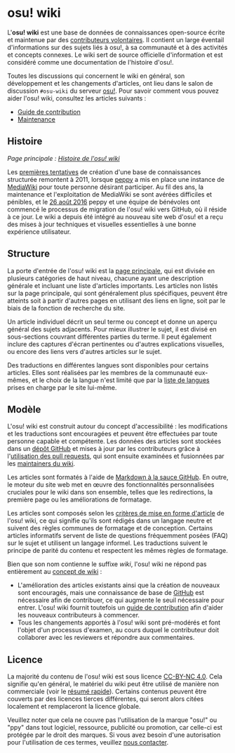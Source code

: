 # osu! wiki

L'**osu! wiki** est une base de données de connaissances open-source écrite et maintenue par des [contributeurs volontaires](https://github.com/ppy/osu-wiki/graphs/contributors). Il contient un large éventail d'informations sur des sujets liés à osu!, à sa communauté et à des activités et concepts connexes. Le wiki sert de source officielle d'information et est considéré comme une documentation de l'histoire d'osu!.

Toutes les discussions qui concernent le wiki en général, son développement et les changements d'articles, ont lieu dans le salon de discussion `#osu-wiki` du serveur [osu!](/wiki/Community/osu!_Discord_server). Pour savoir comment vous pouvez aider l'osu! wiki, consultez les articles suivants :

- [Guide de contribution](/wiki/osu!_wiki/Contribution_guide)
- [Maintenance](/wiki/osu!_wiki/Maintenance)

## Histoire

*Page principale : [Histoire de l'osu! wiki](/wiki/History_of_osu!/osu!_wiki)*

Les [premières tentatives](https://osu.ppy.sh/community/forums/posts/1175876) de création d'une base de connaissances structurée remontent à 2011, lorsque [peppy](/wiki/People/peppy) a mis en place une instance de [MediaWiki](https://fr.wikipedia.org/wiki/MediaWiki) pour toute personne désirant participer. Au fil des ans, la maintenance et l'exploitation de MediaWiki se sont avérées difficiles et pénibles, et le [26 août 2016](https://discord.com/channels/188630481301012481/218677502141399041/218678017659109376) peppy et une équipe de bénévoles ont commencé le processus de migration de l'osu! wiki vers GitHub, où il réside à ce jour. Le wiki a depuis été intégré au nouveau site web d'osu! et a reçu des mises à jour techniques et visuelles essentielles à une bonne expérience utilisateur.

## Structure

La porte d'entrée de l'osu! wiki est la [page principale](/wiki/Main_page), qui est divisée en plusieurs catégories de haut niveau, chacune ayant une description générale et incluant une liste d'articles importants. Les articles non listés sur la page principale, qui sont généralement plus spécifiques, peuvent être atteints soit à partir d'autres pages en utilisant des liens en ligne, soit par le biais de la fonction de recherche du site.

Un article individuel décrit un seul terme ou concept et donne un aperçu général des sujets adjacents. Pour mieux illustrer le sujet, il est divisé en sous-sections couvrant différentes parties du terme. Il peut également inclure des captures d'écran pertinentes ou d'autres explications visuelles, ou encore des liens vers d'autres articles sur le sujet.

Des traductions en différentes langues sont disponibles pour certains articles. Elles sont réalisées par les membres de la communauté eux-mêmes, et le choix de la langue n'est limité que par la [liste de langues](/wiki/Article_styling_criteria/Formatting#localisations) prises en charge par le site lui-même.

## Modèle

L'osu! wiki est construit autour du concept d'accessibilité : les modifications et les traductions sont encouragées et peuvent être effectuées par toute personne capable et compétente. Les données des articles sont stockées dans un [dépôt GitHub](https://github.com/ppy/osu-wiki) et mises à jour par les contributeurs grâce à l'[utilisation des pull requests](/wiki/osu!_wiki/Contribution_guide), qui sont ensuite examinées et fusionnées par les [maintainers du wiki](/wiki/People/osu!_wiki_maintainers).

Les articles sont formatés à l'aide de [Markdown à la sauce GitHub](https://help.github.com/articles/getting-started-with-writing-and-formatting-on-github/). En outre, le moteur du site web met en œuvre des fonctionnalités personnalisées cruciales pour le wiki dans son ensemble, telles que les redirections, la première page ou les améliorations de formatage.

Les articles sont composés selon les [critères de mise en forme d'article](/wiki/Article_styling_criteria) de l'osu! wiki, ce qui signifie qu'ils sont rédigés dans un langage neutre et suivent des règles communes de formatage et de conception. Certains articles informatifs servent de liste de questions fréquemment posées (FAQ) sur le sujet et utilisent un langage informel. Les traductions suivent le principe de parité du contenu et respectent les mêmes règles de formatage.

Bien que son nom contienne le suffixe *wiki*, l'osu! wiki ne répond pas entièrement au [concept de wiki](https://fr.wikipedia.org/wiki/Wiki) :

- L'amélioration des articles existants ainsi que la création de nouveaux sont encouragés, mais une connaissance de base de [GitHub](https://github.com) est nécessaire afin de contribuer, ce qui augmente le seuil nécessaire pour entrer. L'osu! wiki fournit toutefois un [guide de contribution](/wiki/osu!_wiki/Contribution_guide) afin d'aider les nouveaux contributeurs à commencer.
- Tous les changements apportés à l'osu! wiki sont pré-modérés et font l'objet d'un processus d'examen, au cours duquel le contributeur doit collaborer avec les reviewers et répondre aux commentaires.

## Licence

La majorité du contenu de l'osu! wiki est sous licence [CC-BY-NC 4.0](https://github.com/ppy/osu-wiki/blob/master/LICENCE.md). Cela signifie qu'en général, le matériel du wiki peut être utilisé de manière non commerciale (voir le [résumé rapide](https://creativecommons.org/licenses/by-nc/4.0/deed.fr)). Certains contenus peuvent être couverts par des licences tierces différentes, qui seront alors citées localement et remplaceront la licence globale.

Veuillez noter que cela ne couvre pas l'utilisation de la marque "osu!" ou "ppy" dans tout logiciel, ressource, publicité ou promotion, car celle-ci est protégée par le droit des marques. Si vous avez besoin d'une autorisation pour l'utilisation de ces termes, veuillez [nous contacter](mailto:contact@ppy.sh).

